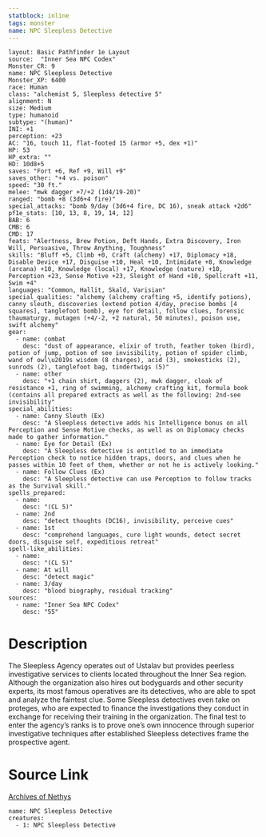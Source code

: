 ```yaml
---
statblock: inline
tags: monster
name: NPC Sleepless Detective
---
```

```statblock
layout: Basic Pathfinder 1e Layout
source:  "Inner Sea NPC Codex"
Monster_CR: 9
name: NPC Sleepless Detective
Monster_XP: 6400
race: Human
class: "alchemist 5, Sleepless detective 5"
alignment: N
size: Medium
type: humanoid
subtype: "(human)"
INI: +1
perception: +23
AC: "16, touch 11, flat-footed 15 (armor +5, dex +1)"
HP: 53
HP_extra: ""
HD: 10d8+5
saves: "Fort +6, Ref +9, Will +9"
saves_other: "+4 vs. poison"
speed: "30 ft."
melee: "mwk dagger +7/+2 (1d4/19-20)"
ranged: "bomb +8 (3d6+4 fire)"
special_attacks: "bomb 9/day (3d6+4 fire, DC 16), sneak attack +2d6"
pf1e_stats: [10, 13, 8, 19, 14, 12]
BAB: 6
CMB: 6
CMD: 17
feats: "Alertness, Brew Potion, Deft Hands, Extra Discovery, Iron Will, Persuasive, Throw Anything, Toughness"
skills: "Bluff +5, Climb +0, Craft (alchemy) +17, Diplomacy +18, Disable Device +17, Disguise +10, Heal +10, Intimidate +8, Knowledge (arcana) +10, Knowledge (local) +17, Knowledge (nature) +10, Perception +23, Sense Motive +23, Sleight of Hand +10, Spellcraft +11, Swim +4"
languages: "Common, Hallit, Skald, Varisian"
special_qualities: "alchemy (alchemy crafting +5, identify potions), canny sleuth, discoveries (extend potion 4/day, precise bombs [4 squares], tanglefoot bomb), eye for detail, follow clues, forensic thaumaturgy, mutagen (+4/-2, +2 natural, 50 minutes), poison use, swift alchemy"
gear:
  - name: combat
    desc: "dust of appearance, elixir of truth, feather token (bird), potion of jump, potion of see invisibility, potion of spider climb, wand of owl\u2019s wisdom (8 charges), acid (3), smokesticks (2), sunrods (2), tanglefoot bag, tindertwigs (5)"
  - name: other
    desc: "+1 chain shirt, daggers (2), mwk dagger, cloak of resistance +1, ring of swimming, alchemy crafting kit, formula book (contains all prepared extracts as well as the following: 2nd-see invisibility"
special_abilities:
  - name: Canny Sleuth (Ex)
    desc: "A Sleepless detective adds his Intelligence bonus on all Perception and Sense Motive checks, as well as on Diplomacy checks made to gather information."
  - name: Eye for Detail (Ex)
    desc: "A Sleepless detective is entitled to an immediate Perception check to notice hidden traps, doors, and clues when he passes within 10 feet of them, whether or not he is actively looking."
  - name: Follow Clues (Ex)
    desc: "A Sleepless detective can use Perception to follow tracks as the Survival skill."
spells_prepared:
  - name:
    desc: "(CL 5)"
  - name: 2nd
    desc: "detect thoughts (DC16), invisibility, perceive cues"
  - name: 1st
    desc: "comprehend languages, cure light wounds, detect secret doors, disguise self, expeditious retreat"
spell-like_abilities:
  - name:
    desc: "(CL 5)"
  - name: At will
    desc: "detect magic"
  - name: 3/day
    desc: "blood biography, residual tracking"
sources:
  - name: "Inner Sea NPC Codex"
    desc: "55"
```
# Description
The Sleepless Agency operates out of Ustalav but provides peerless investigative services to clients located throughout the Inner Sea region. Although the organization also hires out bodyguards and other security experts, its most famous operatives are its detectives, who are able to spot and analyze the faintest clue. Some Sleepless detectives even take on proteges, who are expected to finance the investigations they conduct in exchange for receiving their training in the organization. The final test to enter the agency’s ranks is to prove one’s own innocence through superior investigative techniques after established Sleepless detectives frame the prospective agent.
# Source Link
[Archives of Nethys](https://aonprd.com/NPCDisplay.aspx?ItemName=Sleepless%20Detective)
```encounter-table
name: NPC Sleepless Detective
creatures:
  - 1: NPC Sleepless Detective
```
